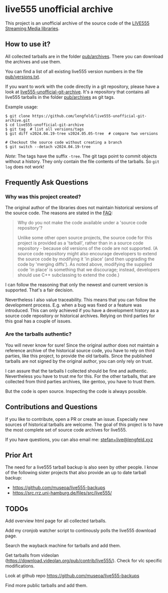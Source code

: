 # live555 unofficial archive

This project is an unofficial archive of the source code of the [LIVE555
Streaming Media libraries](http://live555.com/liveMedia/).


## How to use it?

All collected tarballs are in the folder [pub/archives](pub/archives). There
you can download the archives and use them.

You can find a list of all existing live555 version numbers in the file
[pub/versions.txt](pub/versions.txt).

If you want to work with the code directly in a git repository, please
have a look at
[live555-unofficial-git-archive](https://github.com/lengfeld/live555-unofficial-git-archive).
It's a repository that contains all live555 tarballs in the folder
[pub/archives](pub/archives) as git tags.

Example usage:

    $ git clone https://github.com/lengfeld/live555-unofficial-git-archive.git
    $ cd live555-unofficial-git-archive
    $ git tag  # list all versions/tags
    $ git diff v2024.04.19-tree v2024.05.05-tree  # compare two versions

    # Checkout the source code without creating a branch
    $ git switch --detach v2024.04.19-tree

_Note_: The tags have the suffix `-tree`. The git tags point to commit objects
without a history. They only contain the file contents of the tarballs. So `git
log` does not work!


## Frequently Ask Questions

### Why was this project created?

The original author of the libraries does not maintain historical versions of
the source code. The reasons are stated in the
[FAQ](http://live555.com/liveMedia/faq.html#no-source-code-repository):

> Why do you not make the code available under a 'source code repository'?
>
> Unlike some other open source projects, the source code for this project is
> provided as a 'tarball', rather than in a source code repository - because
> old versions of the code are not supported. (A source code repository might
> also encourage developers to extend the source code by modifying it 'in
> place' (and then upgrading the code by 'merging diffs'). As noted above,
> modifying the supplied code 'in place' is something that we discourage;
> instead, developers should use C++ subclassing to extend the code.)

I can follow the reasoning that only the newest and current version is
supported. That's a fair decision.

Nevertheless I also value traceability. This means that you can follow the
development process. E.g. when a bug was fixed or a feature was introduced.
This can only achieved if you have a development history as a source code
repository or historical archives.  Relying on third parties for this goal has
a couple of issues.


### Are the tarballs authentic?

You will never know for sure! Since the original author does not maintain a
reference archive of the historical source code, you have to rely on third
parties, like this project, to provide the old tarballs. Since the published
tarballs are not signed by the original author, you can only rely on trust.

I can assure that the tarballs I collected should be fine and authentic.
Nevertheless you have to trust me for this. For the other tarballs, that are
collected from third parties archives, like gentoo, you have to trust them.

But the code is open source. Inspecting the code is always possible.


## Contributions and Questions

If you like to contribute, open a PR or create an issue. Especially new sources
of historical tarballs are welcome. The goal of this project is to have the
most complete set of source code archives for live555.

If you have questions, you can also email me:
[stefan+live@lengfeld.xyz](mailto:stefan+live@lengfeld.xyz)


## Prior Art

The need for a live555 tarball backup is also seen by other people. I know of
the following sister projects that also provide an up to date tarball backup:

* https://github.com/museoa/live555-backups
* https://src.rrz.uni-hamburg.de/files/src/live555/


## TODOs

Add overview html page for all collected tarballs.

Add my cronjob watcher script to continously polls the live555 download page.

Search the wayback machine for tarballs and add them.

Get tarballs from videolan
(https://download.videolan.org/pub/contrib/live555/). Check for vlc specific
modifications.

Look at github repo https://github.com/museoa/live555-backups

Find more public tarballs and add them.
